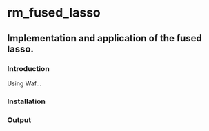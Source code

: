 # rm_fused_lasso
## Implementation and application of the fused lasso.
### Introduction
Using Waf...
### Installation
### Output
